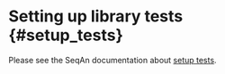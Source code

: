 # Setting up library tests {#setup_tests}

<!--
SPDX-FileCopyrightText: 2006-2025 Knut Reinert & Freie Universität Berlin
SPDX-FileCopyrightText: 2016-2025 Knut Reinert & MPI für molekulare Genetik
SPDX-License-Identifier: CC-BY-4.0
-->

Please see the SeqAn documentation about [setup tests](https://docs.seqan.de/seqan3/main_dev/setup_tests.html).
